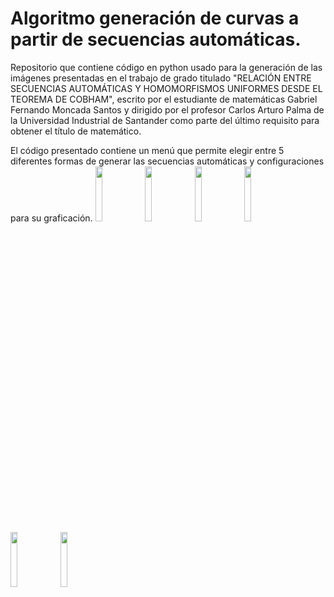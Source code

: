 # Algoritmo generación de curvas a partir de secuencias automáticas.
Repositorio que contiene código en python usado para la generación de las imágenes presentadas en el trabajo de grado titulado "RELACIÓN ENTRE SECUENCIAS AUTOMÁTICAS Y HOMOMORFISMOS UNIFORMES DESDE EL TEOREMA DE COBHAM", escrito por el estudiante de matemáticas Gabriel Fernando Moncada Santos y dirigido por el profesor Carlos Arturo Palma de la Universidad Industrial de Santander como parte del último requisito para obtener el título de matemático.

El código presentado contiene un menú que permite elegir entre 5 diferentes formas de generar las secuencias automáticas y configuraciones para su graficación.
<img src="https://github.com/Gafemo1/Trabajodegrado2UIS-2023-GabrielMoncada/assets/147968321/53468cba-7d4b-42c2-82d6-816af433941f" width="15%"></img> <img src="https://github.com/Gafemo1/Trabajodegrado2UIS-2023-GabrielMoncada/assets/147968321/1ddc8330-d1c8-4bf6-8185-00a49f1264af" width="15%"></img> <img src="https://github.com/Gafemo1/Trabajodegrado2UIS-2023-GabrielMoncada/assets/147968321/a79ee1bc-d684-4bd6-a822-2a1e2e507a87" width="15%"></img> <img src="https://github.com/Gafemo1/Trabajodegrado2UIS-2023-GabrielMoncada/assets/147968321/f4349b9e-7ab0-4c6b-a1b1-b5a0b8433a46" width="15%"></img> <img src="https://github.com/Gafemo1/Trabajodegrado2UIS-2023-GabrielMoncada/assets/147968321/2913976b-3096-4dca-b97d-5ea47fd7dfa5" width="15%"></img> <img src="https://github.com/Gafemo1/Trabajodegrado2UIS-2023-GabrielMoncada/assets/147968321/3215b82d-c00f-4618-86d4-f918f259f09b" width="15%"></img> 
